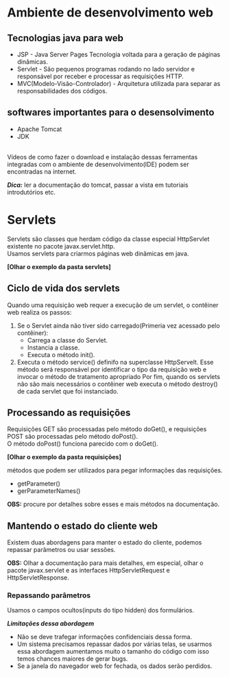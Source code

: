 # Ambiente de desenvolvimento web 

## Tecnologias java para web 

* JSP - Java Server Pages 
Tecnologia voltada para a geração de páginas dinâmicas. 
* Servlet - São pequenos programas rodando no lado servidor e responsável por receber e processar as requisições HTTP.
* MVC(Modelo-Visão-Controlador) - Arquitetura utilizada para separar as responsabilidades dos códigos. 

## softwares importantes para o desensolvimento<br>

* Apache Tomcat 
* JDK

<br>Vídeos de como fazer o download e instalação dessas ferramentas integradas com o ambiente de desenvolvimento(IDE) podem ser encontradas na internet.<br>

***Dica:*** ler a documentação do tomcat, passar a vista em tutoriais introdutórios etc. 

# Servlets 

Servlets são classes que herdam código da classe especial HttpServlet existente no pacote javax.servlet.http.<br>
Usamos servlets para criarmos páginas web dinâmicas em java.<br>

**[Olhar o exemplo da pasta servlets]**

## Ciclo de vida dos servlets 

Quando uma requisição web requer a execução de um servlet, o contêiner web realiza os passos: 
1. Se o Servlet ainda não tiver sido carregado(Primeria vez acessado pelo contêiner): 
   * Carrega a classe do Servlet.
   * Instancia a classe.
   * Executa o método init().
2. Executa o método service() definifo na superclasse HttpServelt. Esse método será responsável por identificar o tipo da requisição web e invocar o método de tratamento apropriado
Por fim, quando os servlets não são mais necessários o contêiner web executa o método destroy() de cada servlet que foi instanciado. 

## Processando as requisições 

Requisições GET são processadas pelo método doGet(), e requisições POST são processadas pelo método doPost().<br>
O método doPost() funciona parecido com o doGet().<br>

**[Olhar o exemplo da pasta requisições]**<br>

métodos que podem ser utilizados para pegar informações das requisições. <br>
* getParameter()
* gerParameterNames()<br>

**OBS:** procure por detalhes sobre esses e mais métodos na documentação.

## Mantendo o estado do cliente web

Existem duas abordagens para manter o estado do cliente, podemos repassar parâmetros ou usar sessões.<br>

**OBS:** Olhar a documentação para mais detalhes, em especial, olhar o pacote javax.servlet e as interfaces HttpServletRequest e HttpServletResponse.

### Repassando parâmetros 

Usamos o campos ocultos(inputs do tipo hidden) dos formulários.<br>

***Limitações dessa abordagem***<br>
* Não se deve trafegar informações confidenciais dessa forma.
* Um sistema precisamos repassar dados por várias telas, se usarmos essa abordagem aumentamos muito o tamanho do código com isso temos chances maiores de gerar bugs.
* Se a janela do navegador web for fechada, os dados serão perdidos.

